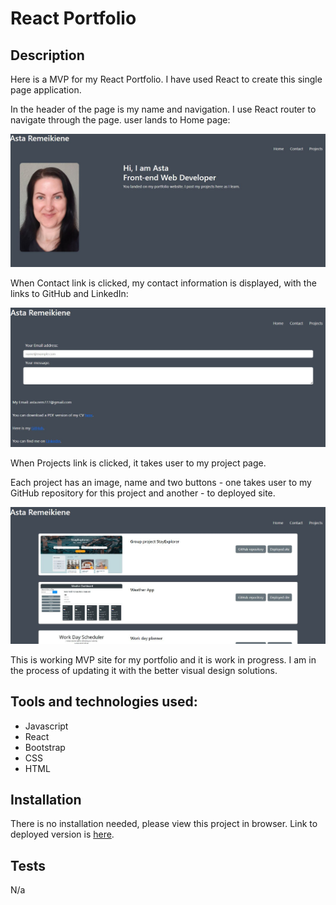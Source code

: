 # React Portfolio

## Description

Here is a MVP for my React Portfolio. I have used React to create this single page application. 

In the header of the page is my name and navigation. I use React router to navigate through the page. user lands to Home page:

![home](./public/imgREADME/home.jpg)

When Contact link is clicked, my contact information is displayed, with the links to GitHub and LinkedIn:

![contact](./public/imgREADME/contact.jpg)

When Projects link is clicked, it takes user to my project page.

Each project has an image, name and two buttons - one takes user to my GitHub repository for this project and another - to deployed site. 

![projects](./public/imgREADME/projects.jpg)

This is working MVP site for my portfolio and it is work in progress. I am in the process of updating it with the better visual design solutions.


## Tools and technologies used:

- Javascript
- React
- Bootstrap
- CSS
- HTML


## Installation
There is no installation needed, please view this project in browser.
Link to deployed version is [here](https://astarem.github.io/react-portfolio/).

## Tests

N/a